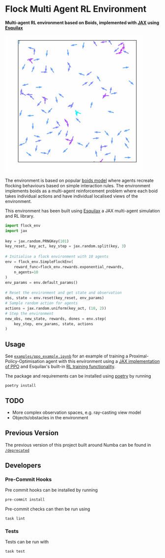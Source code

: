 # Flock Multi Agent RL Environment

**Multi-agent RL environment based on Boids, implemented with
[JAX](https://github.com/google/jax) using [Esquilax](https://zombie-einstein.github.io/esquilax/)**

![boids animation](.github/images/rl_boids001.gif?raw=true)

The environment is based on popular [boids model](https://en.wikipedia.org/wiki/Boids)
where agents recreate flocking behaviours based on simple interaction rules.
The environment implements boids as a multi-agent reinforcement problem where each
boid takes individual actions and have individual localised views of the environment.

This environment has been built using [Esquilax](https://zombie-einstein.github.io/esquilax/)
a JAX multi-agent simulation and RL library.

```python
import flock_env
import jax

key = jax.random.PRNGKey(101)
key_reset, key_act, key_step = jax.random.split(key, 3)

# Initialise a flock environment with 10 agents
env = flock_env.SimpleFlockEnv(
    reward_func=flock_env.rewards.exponential_rewards,
    n_agents=10
)
env_params = env.default_params()

# Reset the environment and get state and observation
obs, state = env.reset(key_reset, env_params)
# Sample random action for agents
actions = jax.random.uniform(key_act, (10, 2))
# Step the environment
new_obs, new_state, rewards, dones = env.step(
    key_step, env_params, state, actions
)
```

## Usage

See [`examples/ppo_example.ipynb`](/examples/ppo_example.ipynb) for an example
of training a Proximal-Policy-Optimisation agent with this environment
using a [JAX implementation of PPO](https://github.com/zombie-einstein/JAX-PPO)
and Esquilax's built-in
[RL training functionality](https://zombie-einstein.github.io/esquilax/autoapi/esquilax/ml/rl/index.html).

The package and requirements can be installed using [poetry](https://python-poetry.org/docs/)
by running

```shell
poetry install
```

## TODO

- More complex observation spaces, e.g. ray-casting view model
- Objects/obstacles in the environment

## Previous Version

The previous version of this project built around Numba can be found in
[`/deprecated`](/deprecated)

## Developers

### Pre-Commit Hooks

Pre commit hooks can be installed by running

```bash
pre-commit install
```

Pre-commit checks can then be run using

```bash
task lint
```

### Tests

Tests can be run with

```bash
task test
```
